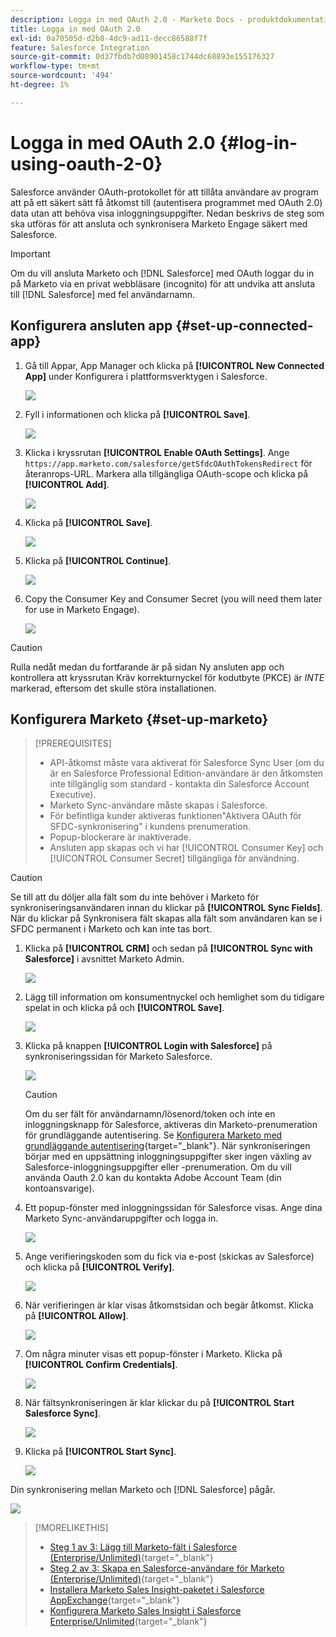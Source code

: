 ```yaml
---
description: Logga in med OAuth 2.0 - Marketo Docs - produktdokumentation
title: Logga in med OAuth 2.0
exl-id: 0a70505d-d2b8-4dc9-ad11-decc86588f7f
feature: Salesforce Integration
source-git-commit: 0d37fbdb7d08901458c1744dc68893e155176327
workflow-type: tm+mt
source-wordcount: '494'
ht-degree: 1%

---
```


# Logga in med OAuth 2.0 {#log-in-using-oauth-2-0}

Salesforce använder OAuth-protokollet för att tillåta användare av program att på ett säkert sätt få åtkomst till (autentisera programmet med OAuth 2.0) data utan att behöva visa inloggningsuppgifter. Nedan beskrivs de steg som ska utföras för att ansluta och synkronisera Marketo Engage säkert med Salesforce.

>[!IMPORTANT]
>
>Om du vill ansluta Marketo och [!DNL Salesforce] med OAuth loggar du in på Marketo via en privat webbläsare (incognito) för att undvika att ansluta till [!DNL Salesforce] med fel användarnamn.

## Konfigurera ansluten app {#set-up-connected-app}

1. Gå till Appar, App Manager och klicka på **[!UICONTROL New Connected App]** under Konfigurera i plattformsverktygen i Salesforce.

   ![](assets/setting-up-oauth-2-1.png)

1. Fyll i informationen och klicka på **[!UICONTROL Save]**.

   ![](assets/setting-up-oauth-2-2.png)

1. Klicka i kryssrutan **[!UICONTROL Enable OAuth Settings]**. Ange `https://app.marketo.com/salesforce/getSfdcOAuthTokensRedirect` för återanrops-URL. Markera alla tillgängliga OAuth-scope och klicka på **[!UICONTROL Add]**.

   ![](assets/setting-up-oauth-2-3.png)

1. Klicka på **[!UICONTROL Save]**.

   ![](assets/setting-up-oauth-2-4.png)

1. Klicka på **[!UICONTROL Continue]**.

   ![](assets/setting-up-oauth-2-5.png)

1. Copy the Consumer Key and Consumer Secret (you will need them later for use in Marketo Engage).

   ![](assets/setting-up-oauth-2-6.png)

>[!CAUTION]
>
>Rulla nedåt medan du fortfarande är på sidan Ny ansluten app och kontrollera att kryssrutan Kräv korrekturnyckel för kodutbyte (PKCE) är _INTE_ markerad, eftersom det skulle störa installationen.

## Konfigurera Marketo {#set-up-marketo}

>[!PREREQUISITES]
>
>* API-åtkomst måste vara aktiverat för Salesforce Sync User (om du är en Salesforce Professional Edition-användare är den åtkomsten inte tillgänglig som standard - kontakta din Salesforce Account Executive).
>* Marketo Sync-användare måste skapas i Salesforce.
>* För befintliga kunder aktiveras funktionen&quot;Aktivera OAuth för SFDC-synkronisering&quot; i kundens prenumeration.
>* Popup-blockerare är inaktiverade.
>* Ansluten app skapas och vi har [!UICONTROL Consumer Key] och [!UICONTROL Consumer Secret] tillgängliga för användning.

>[!CAUTION]
>
>Se till att du döljer alla fält som du inte behöver i Marketo för synkroniseringsanvändaren innan du klickar på **[!UICONTROL Sync Fields]**. När du klickar på Synkronisera fält skapas alla fält som användaren kan se i SFDC permanent i Marketo och kan inte tas bort.

1. Klicka på **[!UICONTROL CRM]** och sedan på **[!UICONTROL Sync with Salesforce]** i avsnittet Marketo Admin.

   ![](assets/setting-up-oauth-2-7.png)

1. Lägg till information om konsumentnyckel och hemlighet som du tidigare spelat in och klicka på och **[!UICONTROL Save]**.

   ![](assets/setting-up-oauth-2-8.png)

1. Klicka på knappen **[!UICONTROL Login with Salesforce]** på synkroniseringssidan för Marketo Salesforce.

   ![](assets/setting-up-oauth-2-9.png)

   >[!CAUTION]
   >
   >Om du ser fält för användarnamn/lösenord/token och inte en inloggningsknapp för Salesforce, aktiveras din Marketo-prenumeration för grundläggande autentisering. Se [Konfigurera Marketo med grundläggande autentisering](/help/marketo/product-docs/crm-sync/salesforce-sync/setup/enterprise-unlimited-edition/step-3-of-3-connect-marketo-and-salesforce-enterprise-unlimited.md){target="_blank"}. När synkroniseringen börjar med en uppsättning inloggningsuppgifter sker ingen växling av Salesforce-inloggningsuppgifter eller -prenumeration. Om du vill använda Oauth 2.0 kan du kontakta Adobe Account Team (din kontoansvarige).

1. Ett popup-fönster med inloggningssidan för Salesforce visas. Ange dina Marketo Sync-användaruppgifter och logga in.

   ![](assets/setting-up-oauth-2-10.png)

1. Ange verifieringskoden som du fick via e-post (skickas av Salesforce) och klicka på **[!UICONTROL Verify]**.

   ![](assets/setting-up-oauth-2-11.png)

1. När verifieringen är klar visas åtkomstsidan och begär åtkomst. Klicka på **[!UICONTROL Allow]**.

   ![](assets/setting-up-oauth-2-12.png)

1. Om några minuter visas ett popup-fönster i Marketo. Klicka på **[!UICONTROL Confirm Credentials]**.

   ![](assets/setting-up-oauth-2-13.png)

1. När fältsynkroniseringen är klar klickar du på **[!UICONTROL Start Salesforce Sync]**.

   ![](assets/setting-up-oauth-2-14.png)

1. Klicka på **[!UICONTROL Start Sync]**.

   ![](assets/setting-up-oauth-2-15.png)

Din synkronisering mellan Marketo och [!DNL Salesforce] pågår.

![](assets/setting-up-oauth-2-16.png)

>[!MORELIKETHIS]
>
>* [Steg 1 av 3: Lägg till Marketo-fält i Salesforce (Enterprise/Unlimited)](/help/marketo/product-docs/crm-sync/salesforce-sync/setup/enterprise-unlimited-edition/step-1-of-3-add-marketo-fields-to-salesforce-enterprise-unlimited.md){target="_blank"}
>* [Steg 2 av 3: Skapa en Salesforce-användare för Marketo (Enterprise/Unlimited)](/help/marketo/product-docs/crm-sync/salesforce-sync/setup/enterprise-unlimited-edition/step-2-of-3-create-a-salesforce-user-for-marketo-enterprise-unlimited.md){target="_blank"}
>* [Installera Marketo Sales Insight-paketet i Salesforce AppExchange](/help/marketo/product-docs/marketo-sales-insight/msi-for-salesforce/installation/install-marketo-sales-insight-package-in-salesforce-appexchange.md){target="_blank"}
>* [Konfigurera Marketo Sales Insight i Salesforce Enterprise/Unlimited](/help/marketo/product-docs/marketo-sales-insight/msi-for-salesforce/configuration/configure-marketo-sales-insight-in-salesforce-enterprise-unlimited.md){target="_blank"}
